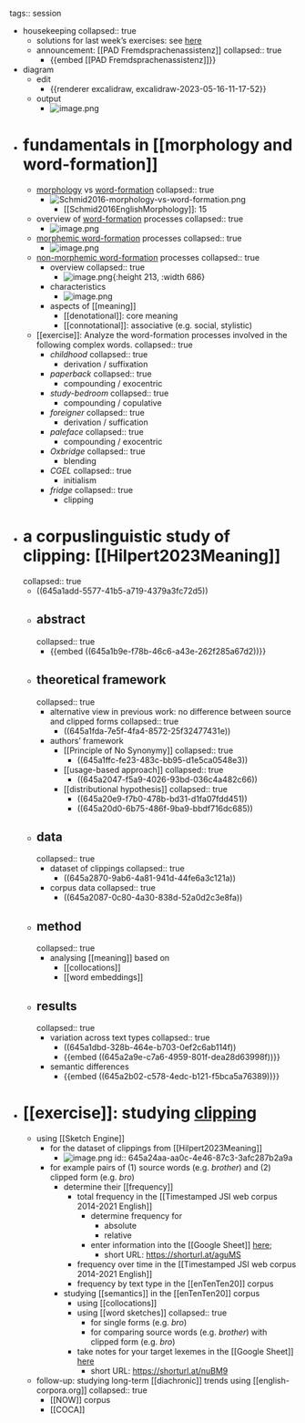 tags:: session

- housekeeping
  collapsed:: true
	- solutions for last week’s exercises: see [here](((6450dc50-0db4-4ce1-a6e5-7440beb8e766)))
	- announcement: [[PAD Fremdsprachenassistenz]]
	  collapsed:: true
		- {{embed [[PAD Fremdsprachenassistenz]]}}
- diagram
	- edit
		- {{renderer excalidraw, excalidraw-2023-05-16-11-17-52}}
	- output
		- ![image.png](../assets/image_1684228919167_0.png)
- # fundamentals in [[morphology and word-formation]]
	- [morphology]([[morphology]]) vs [word-formation]([[word-formation]])
	  collapsed:: true
		- ![Schmid2016-morphology-vs-word-formation.png](../assets/Schmid2016-morphology-vs-word-formation_1683625984509_0.png)
			- [[Schmid2016EnglishMorphology]]: 15
	- overview of [word-formation]([[word-formation]]) processes
	  collapsed:: true
		- ![image.png](../assets/image_1683626111160_0.png)
	- [morphemic word-formation]([[word-formation/morphemic]]) processes
	  collapsed:: true
		- ![image.png](../assets/image_1683626164237_0.png)
	- [non-morphemic word-formation]([[word-formation/non-morphemic]]) processes
	  collapsed:: true
		- overview
		  collapsed:: true
			- ![image.png](../assets/image_1683626221693_0.png){:height 213, :width 686}
		- characteristics
			- ![image.png](../assets/image_1683626362589_0.png)
		- aspects of [[meaning]]
			- [[denotational]]: core meaning
			- [[connotational]]: associative (e.g. social, stylistic)
	- [[exercise]]: Analyze the word-formation processes involved in the following complex words.
	  collapsed:: true
		- *childhood*
		  collapsed:: true
			- derivation / suffixation
		- *paperback*
		  collapsed:: true
			- compounding / exocentric
		- *study-bedroom*
		  collapsed:: true
			- compounding / copulative
		- *foreigner*
		  collapsed:: true
			- derivation / suffication
		- *paleface*
		  collapsed:: true
			- compounding / exocentric
		- *Oxbridge*
		  collapsed:: true
			- blending
		- *CGEL*
		  collapsed:: true
			- initialism
		- *fridge*
		  collapsed:: true
			- clipping
- # a corpuslinguistic study of clipping: [[Hilpert2023Meaning]]
  collapsed:: true
	- ((645a1add-5577-41b5-a719-4379a3fc72d5))
	- ## abstract
	  collapsed:: true
		- {{embed ((645a1b9e-f78b-46c6-a43e-262f285a67d2))}}
	- ## theoretical framework
	  collapsed:: true
		- alternative view in previous work: no difference between source and clipped forms
		  collapsed:: true
			- ((645a1fda-7e5f-4fa4-8572-25f32477431e))
		- authors’ framework
			- [[Principle of No Synonymy]]
			  collapsed:: true
				- ((645a1ffc-fe23-483c-bb95-d1e5ca0548e3))
			- [[usage-based approach]]
			  collapsed:: true
				- ((645a2047-f5a9-4026-93bd-036c4a482c66))
			- [[distributional hypothesis]]
			  collapsed:: true
				- ((645a20e9-f7b0-478b-bd31-d1fa07fdd451))
				- ((645a20d0-6b75-486f-9ba9-bbdf716dc685))
	- ## data
	  collapsed:: true
		- dataset of clippings
		  collapsed:: true
			- ((645a2870-9ab6-4a81-941d-44fe6a3c121a))
		- corpus data
		  collapsed:: true
			- ((645a2087-0c80-4a30-838d-52a0d2c3e8fa))
	- ## method
	  collapsed:: true
		- analysing [[meaning]] based on
			- [[collocations]]
			- [[word embeddings]]
	- ## results
	  collapsed:: true
		- variation across text types
		  collapsed:: true
			- ((645a1dbd-328b-464e-b703-0ef2c6ab114f))
			- {{embed ((645a2a9e-c7a6-4959-801f-dea28d63998f))}}
		- semantic differences
			- {{embed ((645a2b02-c578-4edc-b121-f5bca5a76389))}}
- # [[exercise]]: studying [clipping]([[clipping]])
	- using [[Sketch Engine]]
		- for the dataset of clippings from [[Hilpert2023Meaning]]
			- ![image.png](../assets/image_1683629476811_0.png)
			  id:: 645a24aa-aa0c-4e46-87c3-3afc287b2a9a
		- for example pairs of (1) source words (e.g. *brother*) and (2) clipped form (e.g. *bro*)
			- determine their [[frequency]]
				- total frequency in the [[Timestamped JSI web corpus 2014-2021 English]]
					- determine frequency for
						- absolute
						- relative
					- enter information into the [[Google Sheet]] [here](https://docs.google.com/spreadsheets/d/1G5CQR6ztojJe3XuqFtfKP_oD_tvc5Yi-kxPNpay2LNw/edit?usp=sharing);
						- short URL: https://shorturl.at/aguMS
				- frequency over time in the [[Timestamped JSI web corpus 2014-2021 English]]
				- frequency by text type in the [[enTenTen20]] corpus
			- studying [[semantics]] in the [[enTenTen20]] corpus
				- using [[collocations]]
				- using [[word sketches]]
				  collapsed:: true
					- for single forms (e.g. *bro*)
					- for comparing source words (e.g. *brother*) with clipped form (e.g. *bro*)
				- take notes for your target lexemes in the [[Google Sheet]] [here](https://docs.google.com/document/d/1CGxqohsOlfiJp8AWaePwUC-xYvDr6Cscf1Q1Mi-uwuI/edit?usp=sharing)
					- short URL: https://shorturl.at/nuBM9
	- follow-up: studying long-term [[diachronic]] trends using [[english-corpora.org]]
	  collapsed:: true
		- [[NOW]] corpus
		- [[COCA]]
